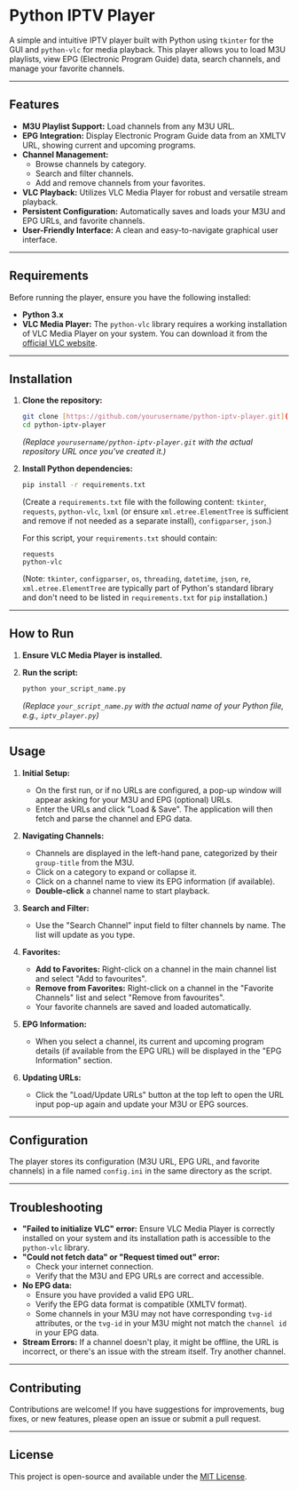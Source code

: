 # Python IPTV Player

A simple and intuitive IPTV player built with Python using `tkinter` for the GUI and `python-vlc` for media playback. This player allows you to load M3U playlists, view EPG (Electronic Program Guide) data, search channels, and manage your favorite channels.

---

## Features

* **M3U Playlist Support:** Load channels from any M3U URL.
* **EPG Integration:** Display Electronic Program Guide data from an XMLTV URL, showing current and upcoming programs.
* **Channel Management:**
    * Browse channels by category.
    * Search and filter channels.
    * Add and remove channels from your favorites.
* **VLC Playback:** Utilizes VLC Media Player for robust and versatile stream playback.
* **Persistent Configuration:** Automatically saves and loads your M3U and EPG URLs, and favorite channels.
* **User-Friendly Interface:** A clean and easy-to-navigate graphical user interface.

---

## Requirements

Before running the player, ensure you have the following installed:

* **Python 3.x**
* **VLC Media Player:** The `python-vlc` library requires a working installation of VLC Media Player on your system. You can download it from the [official VLC website](https://www.videolan.org/vlc/).

---

## Installation

1.  **Clone the repository:**

    ```bash
    git clone [https://github.com/yourusername/python-iptv-player.git](https://github.com/yourusername/python-iptv-player.git)
    cd python-iptv-player
    ```

    *(Replace `yourusername/python-iptv-player.git` with the actual repository URL once you've created it.)*

2.  **Install Python dependencies:**

    ```bash
    pip install -r requirements.txt
    ```

    (Create a `requirements.txt` file with the following content: `tkinter`, `requests`, `python-vlc`, `lxml` (or ensure `xml.etree.ElementTree` is sufficient and remove if not needed as a separate install), `configparser`, `json`.)

    For this script, your `requirements.txt` should contain:

    ```
    requests
    python-vlc
    ```
    (Note: `tkinter`, `configparser`, `os`, `threading`, `datetime`, `json`, `re`, `xml.etree.ElementTree` are typically part of Python's standard library and don't need to be listed in `requirements.txt` for `pip` installation.)

---

## How to Run

1.  **Ensure VLC Media Player is installed.**
2.  **Run the script:**

    ```bash
    python your_script_name.py
    ```

    *(Replace `your_script_name.py` with the actual name of your Python file, e.g., `iptv_player.py`)*

---

## Usage

1.  **Initial Setup:**
    * On the first run, or if no URLs are configured, a pop-up window will appear asking for your M3U and EPG (optional) URLs.
    * Enter the URLs and click "Load & Save". The application will then fetch and parse the channel and EPG data.

2.  **Navigating Channels:**
    * Channels are displayed in the left-hand pane, categorized by their `group-title` from the M3U.
    * Click on a category to expand or collapse it.
    * Click on a channel name to view its EPG information (if available).
    * **Double-click** a channel name to start playback.

3.  **Search and Filter:**
    * Use the "Search Channel" input field to filter channels by name. The list will update as you type.

4.  **Favorites:**
    * **Add to Favorites:** Right-click on a channel in the main channel list and select "Add to favourites".
    * **Remove from Favorites:** Right-click on a channel in the "Favorite Channels" list and select "Remove from favourites".
    * Your favorite channels are saved and loaded automatically.

5.  **EPG Information:**
    * When you select a channel, its current and upcoming program details (if available from the EPG URL) will be displayed in the "EPG Information" section.

6.  **Updating URLs:**
    * Click the "Load/Update URLs" button at the top left to open the URL input pop-up again and update your M3U or EPG sources.

---

## Configuration

The player stores its configuration (M3U URL, EPG URL, and favorite channels) in a file named `config.ini` in the same directory as the script.

---

## Troubleshooting

* **"Failed to initialize VLC" error:** Ensure VLC Media Player is correctly installed on your system and its installation path is accessible to the `python-vlc` library.
* **"Could not fetch data" or "Request timed out" error:**
    * Check your internet connection.
    * Verify that the M3U and EPG URLs are correct and accessible.
* **No EPG data:**
    * Ensure you have provided a valid EPG URL.
    * Verify the EPG data format is compatible (XMLTV format).
    * Some channels in your M3U may not have corresponding `tvg-id` attributes, or the `tvg-id` in your M3U might not match the `channel id` in your EPG data.
* **Stream Errors:** If a channel doesn't play, it might be offline, the URL is incorrect, or there's an issue with the stream itself. Try another channel.

---

## Contributing

Contributions are welcome! If you have suggestions for improvements, bug fixes, or new features, please open an issue or submit a pull request.

---

## License

This project is open-source and available under the [MIT License](LICENSE).
